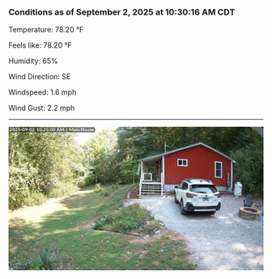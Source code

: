 ### Conditions as of September 2, 2025 at 10:30:16 AM CDT 

Temperature: 78.20 &deg;F

Feels like: 78.20 &deg;F

Humidity: 65%

Wind Direction: SE

Windspeed: 1.6 mph

Wind Gust: 2.2 mph

---

<img src="./images/latest.jpeg"/>

